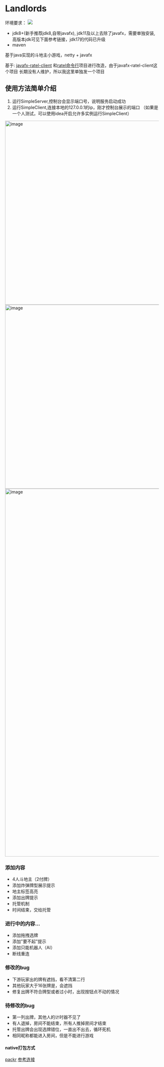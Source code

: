 # Landlords
环境要求：
![](https://img.shields.io/badge/java-1.8%2B-blue)  
* jdk8+(新手推荐jdk8,自带javafx), jdk11及以上去除了javafx，需要单独安装,高版本jdk可见下面参考链接，jdk17的代码已升级
* maven

基于java实现的斗地主小游戏，netty + javafx

基于: [javafx-ratel-client](https://github.com/marmot-z/javafx-ratel-client)
和[ratel命令行](https://github.com/ainilili/ratel)项目进行改造，由于javafx-ratel-client这个项目
长期没有人维护，所以我这里单独发一个项目

## 使用方法简单介绍

1. 运行SimpleServer,控制台会显示端口号，说明服务启动成功
2. 运行SimpleClient,连接本地的127.0.0.1的ip，刚才控制台展示的端口
（如果是一个人测试，可以使用idea开启允许多实例运行SimpleClient）
<img width="600" alt="image" src="https://user-images.githubusercontent.com/19192068/230633318-647c8a63-8e47-4d61-8c24-ea994ddd6792.png">
<img width="600" alt="image" src="https://user-images.githubusercontent.com/19192068/230633554-e99f4813-1344-4562-b182-73ecb322fa4b.png">
<img width="1200" alt="image" src="https://user-images.githubusercontent.com/19192068/230633700-f4158537-03ff-4b22-9fd7-09ad317539cc.png">



### 添加内容
* 4人斗地主（2付牌）
* 添加炸弹牌型展示提示
* 地主标签高亮
* 添加出牌提示 
* 托管机制
* 时间结束，交给托管

### 进行中的内容...
* 添加拖拽选牌
* 添加"要不起"提示
* 添加只能机器人（AI）
* 断线重连


### 修改的bug
* 下游玩家出的牌有遮挡，看不清第二行
* 其他玩家大于16张牌是，会遮挡
* 修复出牌不符合牌型或者过小时，出现按钮点不动的情况

### 待修改的bug
* 第一列出牌，其他人的计时器不见了
* 有人退掉，房间不能结束，所有人推掉房间才结束
* 托管出牌会出现选牌错位，一直出不出去，循环死机
* 相同昵称都能进入房间，但是不能进行游戏



#### native打包方式
[packr](https://github.com/libgdx/packr)
[参考连接](https://blog.csdn.net/weixin_44480167/article/details/121318205)

